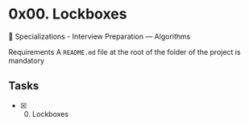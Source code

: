 # 0x00. Lockboxes

:open_file_folder: Specializations - Interview Preparation ― Algorithms

 Requirements 
A ```README.md``` file at the root of the folder of the project is mandatory

## Tasks
* [x] 0. Lockboxes